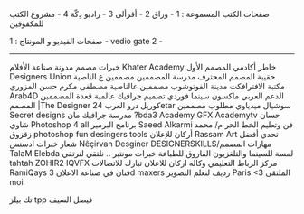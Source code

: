 صفحات الكتب المسموعة :
1 - وراق
2 - أقرألى
3 - راديو دِكّة
4 - مشروع الكتب للمكفوفين





صفحات الفيديو و المونتاج :
1 - vedio gate
2 - 






--------------------------------------------------------------------------------------


خبرات مصمم
مدونة صناعة الأفلام
Khater Academy خاطر أكادمي
المصمم الأول
Designers Union
حقيبة المصمم المحترف
مدرسة المصممين
مصممين ع الناصية
مكتبة الافترافكت
مدينة الفوتوشوب
مصممين عالناصية
مصطفى مكرم
حسن المزوري
Arab4D الدعم العربي ماكسون سينما فوردي
تصميم جرافيك عالمية
قعدة المصممين
المصمم |The Designer
كوريل درو العرب
24etar
سوشيال ميدياوي
مطلوب مصممين
Secret designs
مدرسة جرافيك مان
?bda3 Academy
GFX Academytv
حسان شاوي
Photoshop 4 all
برنامج البرمير
Saeed Alkarmi
فن وتعليم الخط الحر
م/ محمد زقزوق
photoshop fun
desingers tools
أركان للإعلان
Rassam Art
تحدي أفضل شعار
خبرات ادسنس
Nêçirvan Desginer
DESIGNERSKILLS/مهارات المصمم
TalaM Elebda
لمسة للسينما والتلغزيون
الفاروق للطباعة
خبرات مونتير .. نلتقي لنرتقي
tahtah ZOHIR2
IQVFX
مركز الرباط التعليمي
وكاله اركان للاعلان
تبارك للاتصالات
RamiQays
فنان في صناعه الاعلان
3d maxers
رديف لتعلم التصوير
Paris <3
الملتقى
moi



تك بيلز tpp فيصل السيف
